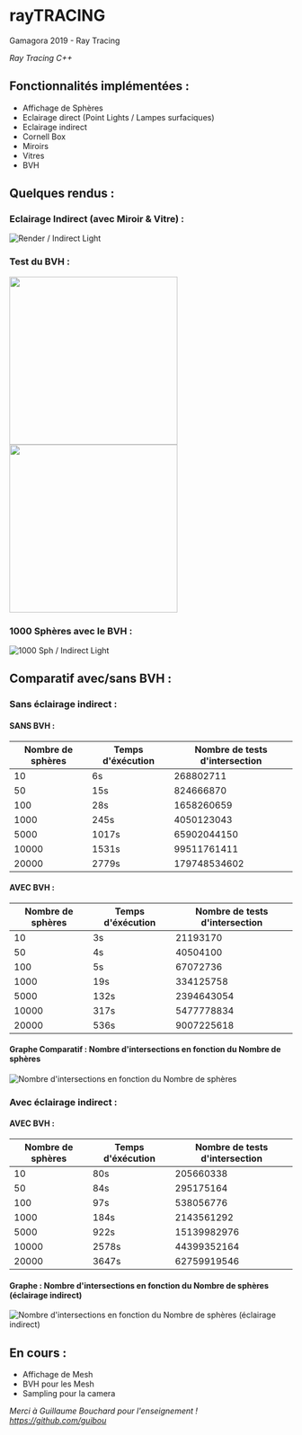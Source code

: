 # rayTRACING
Gamagora 2019 - Ray Tracing

*Ray Tracing C++*

## Fonctionnalités implémentées :
- Affichage de Sphères
- Eclairage direct (Point Lights / Lampes surfaciques)
- Eclairage indirect
- Cornell Box
- Miroirs
- Vitres
- BVH

## Quelques rendus :
### Eclairage Indirect (avec Miroir & Vitre) :
![Render / Indirect Light](/SynImg/Img/Render.png)

### Test du BVH : 
<img src="/SynImg/Img/testBoxZ.png" data-canonical-src="/SynImg/Img/testBoxZ.png" width="299" height="299" /> <img src="/SynImg/Img/testBox.png" data-canonical-src="/SynImg/Img/testBox.png" width="299" height="299" />

### 1000 Sphères avec le BVH :
![1000 Sph / Indirect Light](/SynImg/Img/1000sphpurple.png)
 
## Comparatif avec/sans BVH :

### Sans éclairage indirect :

#### SANS BVH :
Nombre de sphères | Temps d'éxécution | Nombre de tests d'intersection
----------------- | ----------------- | ------------------------------
10 | 6s | 268802711  
50 | 15s | 824666870  
100 | 28s | 1658260659  
1000 | 245s | 4050123043
5000 | 1017s | 65902044150 
10000 | 1531s | 99511761411 
20000 | 2779s | 179748534602 

#### AVEC BVH :
Nombre de sphères | Temps d'éxécution | Nombre de tests d'intersection
----------------- | ----------------- | ------------------------------
10 | 3s | 21193170 
50 | 4s | 40504100 
100 | 5s | 67072736 
1000 | 19s | 334125758 
5000 | 132s | 2394643054 
10000 | 317s | 5477778834 
20000 | 536s | 9007225618 

#### Graphe Comparatif : Nombre d'intersections en fonction du Nombre de sphères
![Nombre d'intersections en fonction du Nombre de sphères](/SynImg/Img/Graphe2.png)


### Avec éclairage indirect :

#### AVEC BVH :
Nombre de sphères | Temps d'éxécution | Nombre de tests d'intersection
----------------- | ----------------- | ------------------------------
10 | 80s | 205660338 
50 | 84s | 295175164 
100 | 97s | 538056776 
1000 | 184s | 2143561292 
5000 | 922s | 15139982976 
10000 | 2578s | 44399352164 
20000 | 3647s | 62759919546 

#### Graphe : Nombre d'intersections en fonction du Nombre de sphères (éclairage indirect)
![Nombre d'intersections en fonction du Nombre de sphères (éclairage indirect)](/SynImg/Img/Graphe1.png)


## En cours :
- Affichage de Mesh
- BVH pour les Mesh
- Sampling pour la camera

*Merci à Guillaume Bouchard pour l'enseignement ! https://github.com/guibou*
